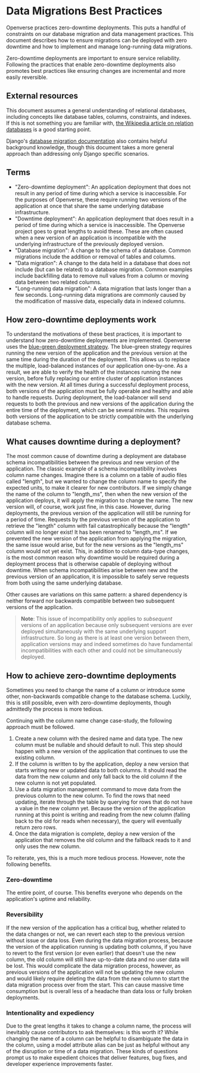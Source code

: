 # Data Migrations Best Practices

Openverse practices zero-downtime deployments. This puts a handful of constraints on our database migration and data management practices. This document describes how to ensure migrations can be deployed with zero downtime and how to implement and manage long-running data migrations.

Zero-downtime deployments are important to ensure service reliability. Following the practices that enable zero-downtime deployments also promotes best practices like ensuring changes are incremental and more easily reversible.

## External resources

This document assumes a general understanding of relational databases, including concepts like database tables, columns, constraints, and indexes. If this is not something you are familiar with, [the Wikipedia article on relation databases](https://en.wikipedia.org/wiki/Relational_database) is a good starting point.

Django's [database migration documentation](https://docs.djangoproject.com/en/4.1/topics/migrations/) also contains helpful background knowledge, though this document takes a more general approach than addressing only Django specific scenarios.

## Terms

- "Zero-downtime deployment": An application deployment that does not result in any period of time during which a service is inaccessible. For the purposes of Openverse, these require running two versions of the application at once that share the same underlying database infrastructure.
- "Downtime deployment": An application deployment that does result in a period of time during which a service is inaccessible. The Openverse project goes to great lengths to avoid these. These are often caused when a new version of an application is incompatible with the underlying infrastructure of the previously deployed version. 
- "Database migration": A change to the schema of a database. Common migrations include the addition or removal of tables and columns.
- "Data migration": A change to the data held in a database that does not include (but can be related) to a database migration. Common examples include backfilling data to remove null values from a column or moving data between two related columns.
- "Long-running data migration": A data migration that lasts longer than a few seconds. Long-running data migrations are commonly caused by the modification of massive data, especially data in indexed columns.

## How zero-downtime deployments work

To understand the motivations of these best practices, it is important to understand how zero-downtime deployments are implemented. Openverse uses the [blue-green deployment strategy](https://en.wikipedia.org/wiki/Blue-green_deployment). The blue-green strategy requires running the new version of the application and the previous version at the same time during the duration of the deployment. This allows us to replace the multiple, load-balanced instances of our application one-by-one. As a result, we are able to verify the health of the instances running the new version, before fully replacing our entire cluster of application instances with the new version. At all times during a successful deployment process, both versions of the application must be fully operable and healthy and able to handle requests. During deployment, the load-balancer will send requests to both the previous and new versions of the application during the entire time of the deployment, which can be several minutes. This requires both versions of the application to be strictly compatible with the underlying database schema.

## What causes downtime during a deployment?

The most common cause of downtime during a deployment are database schema incompatibilities between the previous and new version of the application. The classic example of a schema incompatibility involves column name changes. Imagine there is a column on a table of audio files called "length", but we wanted to change the column name to specify the expected units, to make it clearer for new contributors. If we simply change the name of the column to "length_ms", then when the new version of the application deploys, it will apply the migration to change the name. The new version will, of course, work just fine, in this case. However, during deployments, the previous version of the application will still be running for a period of time. Requests by the previous version of the application to retrieve the "length" column with fail catastrophically because the "length" column will no longer exist! It has been renamed to "length_ms". If we prevented the new version of the application from applying the migration, the same issue would arise, but for the new versions as the "length_ms" column would not yet exist. This, in addition to column data-type changes, is the most common reason why downtime would be required during a deployment process that is otherwise capable of deploying without downtime. When schema incompatibilities arise between new and the previous version of an application, it is impossible to safely serve requests from both using the same underlying database.

Other causes are variations on this same pattern: a shared dependency is neither forward nor backwards compatible between two subsequent versions of the application.

> **Note**: This issue of incompatibility only applies to _subsequent_ versions of an application because only subsequent versions are ever deployed simultaneously with the same underlying support infrastructure. So long as there is at least one version between them, application versions may and indeed sometimes do have fundamental incompatibilities with each other and could not be simultaneously deployed.

## How to achieve zero-downtime deployments

Sometimes you need to change the name of a column or introduce some other, non-backwards compatible change to the database schema. Luckily, this is still possible, even with zero-downtime deployments, though admittedly the process is more tedious.

Continuing with the column name change case-study, the following approach must be followed.

1. Create a new column with the desired name and data type. The new column must be nullable and should default to null. This step should happen with a new version of the application that continues to use the existing column.
1. If the column is written to by the application, deploy a new version that starts writing new or updated data to both columns. It should read the data from the new column and only fall back to the old column if the new column is not yet populated.
1. Use a data migration management command to move data from the previous column to the new column. To find the rows that need updating, iterate through the table by querying for rows that do not have a value in the new column yet. Because the version of the application running at this point is writing and reading from the new column (falling back to the old for reads when necessary), the query will eventually return zero rows.
1. Once the data migration is complete, deploy a new version of the application that removes the old column and the fallback reads to it and only uses the new column.

To reiterate, yes, this is a much more tedious process. However, note the following benefits.

### Zero-downtime

The entire point, of course. This benefits everyone who depends on the application's uptime and reliability.

### Reversibility

If the new version of the application has a critical bug, whether related to the data changes or not, we can revert each step to the previous version without issue or data loss. Even during the data migration process, because the version of the application running is updating both columns, if you have to revert to the first version (or even earlier) that doesn't use the new column, the old column will still have up-to-date data and no user data will be lost. This would complicate the data migration process, however, as previous versions of the application will not be updating the new column and would likely require deleting the data from the new column to start the data migration process over from the start. This can cause massive time consumption but is overall less of a headache than data loss or fully broken deployments.

### Intentionality and expediency

Due to the great lengths it takes to change a column name, the process will inevitably cause contributors to ask themselves: is this worth it? While changing the name of a column can be helpful to disambiguate the data in the column, using a model attribute alias can be just as helpful without any of the disruption or time of a data migration. These kinds of questions prompt us to make expedient choices that deliver features, bug fixes, and developer experience improvements faster.
